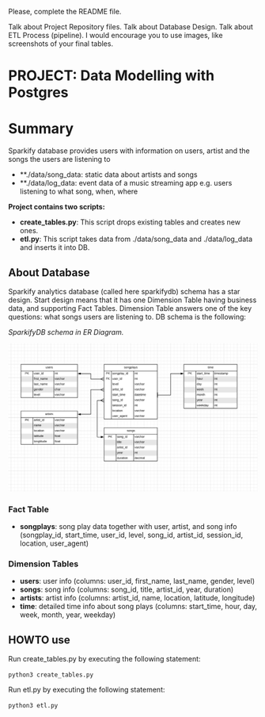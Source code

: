 Please, complete the README file.

Talk about Project Repository files.
Talk about Database Design.
Talk about ETL Process (pipeline).
I would encourage you to use images, like screenshots of your final tables.


# PROJECT: Data Modelling with Postgres
# Summary

Sparkify database provides users with information on users, artist and the songs the users are listening to


* **./data/song_data: static data about artists and songs
* **./data/log_data: event data of a music streaming app  e.g. users listening to what song, when, where

**Project contains two scripts:**

* **create_tables.py**: This script drops existing tables and creates new ones.
* **etl.py**: This script takes data from ./data/song_data and ./data/log_data and inserts it into DB.

## About Database

Sparkify analytics database (called here sparkifydb) schema has a star design. Start design means that it has one Dimension Table having business data, and supporting Fact Tables. Dimension Table answers one of the key questions: what songs users are listening to. DB schema is the following:

_*SparkifyDB schema in ER Diagram.*_

![SparkifyDB schema as ER Diagram](./ERDSparkify.png)

### Fact Table

* **songplays**: song play data together with user, artist, and song info (songplay_id, start_time, user_id, level, song_id, artist_id, session_id, location, user_agent)

### Dimension Tables

* **users**: user info (columns: user_id, first_name, last_name, gender, level)
* **songs**: song info (columns: song_id, title, artist_id, year, duration)
* **artists**: artist info (columns: artist_id, name, location, latitude, longitude)
* **time**: detailed time info about song plays (columns: start_time, hour, day, week, month, year, weekday)


## HOWTO use
Run create_tables.py by executing the following statement:

`python3 create_tables.py`

Run etl.py by executing the following statement:

`python3 etl.py`
